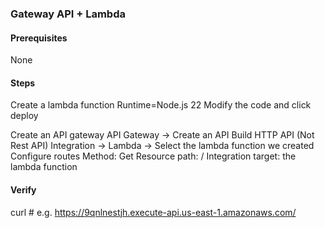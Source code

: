 ### Gateway API + Lambda

#### Prerequisites

None

#### Steps

Create a lambda function
  Runtime=Node.js 22
  Modify the code and click deploy
  
Create an API gateway
  API Gateway -> Create an API
  Build HTTP API (Not Rest API)
  Integration -> Lambda -> Select the lambda function we created 
  Configure routes
    Method: Get
	Resource path: /
	Integration target: the lambda function
  
#### Verify 

curl <default-endpoint> # e.g. https://9qnlnestjh.execute-api.us-east-1.amazonaws.com/
